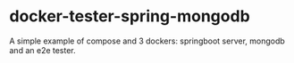 # docker-tester-spring-mongodb
A simple example of compose and 3 dockers: springboot server, mongodb and an e2e tester.
